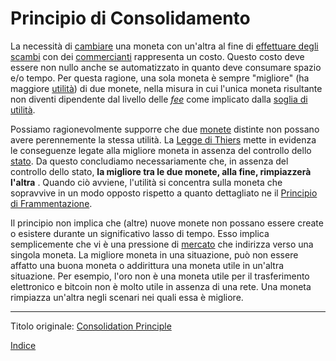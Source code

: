 # Principio di Consolidamento



La necessità di [cambiare](ch101-glossary.md#scambio-di-unità) una moneta con un'altra al fine di [effettuare degli scambi](ch101-glossary.md#scambio) con dei [commercianti](ch101-glossary.md#commerciante) rappresenta un costo. Questo costo deve essere non nullo anche se automatizzato in quanto deve consumare spazio e/o tempo. Per questa ragione, una sola moneta è sempre "migliore" (ha maggiore [utilità](ch101-glossary.md#utilità)) di due monete, nella misura in cui l'unica moneta risultante non diventi dipendente dal livello delle [_fee_](ch101-glossary.md#commissione-di-transazione-fee) come implicato dalla [soglia di utilità](ch031-utility-threshold-property.md).

Possiamo ragionevolmente supporre che due [monete](ch005-money-taxonomy.md) distinte non possano avere perennemente la stessa utilità. La [Legge di Thiers](https://en.wikipedia.org/wiki/Gresham%27s_law#Reverse_of_Gresham.27s_Law_.28Thiers.27_Law.29) mette in evidenza le conseguenze legate alla migliore moneta in assenza del controllo dello [stato](ch101-glossary.md#stato). Da questo concludiamo necessariamente che, in assenza del controllo dello stato, **la migliore tra le due monete, alla fine, rimpiazzerà l'altra** . Quando ciò avviene, l'utilità si concentra sulla moneta che sopravvive in un modo opposto rispetto a quanto dettagliato ne il [Principio di Frammentazione](ch021-fragmentation-principle.md).

Il principio non implica che (altre) nuove monete non possano essere create o esistere durante un significativo lasso di tempo.  Esso implica semplicemente che vi è una pressione di [mercato](ch101-glossary.md#) che indirizza verso una singola moneta. La migliore moneta in una situazione, può non essere affatto una buona moneta o addirittura una moneta utile in un'altra situazione. Per esempio, l'oro non è una moneta utile per il trasferimento elettronico e bitcoin non è molto utile in assenza di una rete. Una moneta rimpiazza un'altra negli scenari nei quali essa è migliore.

---------
Titolo originale: [Consolidation Principle](https://github.com/libbitcoin/libbitcoin-system/wiki/Consolidation-Principle)

[Indice](/README.md)

